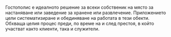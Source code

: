 Гостополис е идеалното решение за всеки собственик на място за настаняване или заведение за хранене или развлечение. Приложението цели систематизиране и обединяване на работата в тези обекти. Обхваща целия процес преди, по време на и след престоя, в който участват както клиенти, така и служители.
